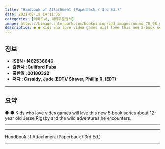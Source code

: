 ```yaml
---
title: "Handbook of Attachment (Paperback / 3rd Ed.)"
date: 2021-08-19 14:11:56
categories: [외국도서, 해외주문원서]
image: https://bimage.interpark.com/bookpinion/add_images/noimg_70_98.gif
description: ● ● Kids who love video games will love this new 5-book series about 12-year old Jesse Rigsby and the wild adventures he encounters.
---
```


## **정보**

- **ISBN : 1462536646**
- **출판사 : Guilford Pubn**
- **출판일 : 20180322**
- **저자 : Cassidy, Jude (EDT)/ Shaver, Phillip R. (EDT)**

------



## **요약**

●  ●  Kids who love video games will love this new 5-book series about 12-year old Jesse Rigsby and the wild adventures he encounters.

------



------


Handbook of Attachment (Paperback / 3rd Ed.) 

------


